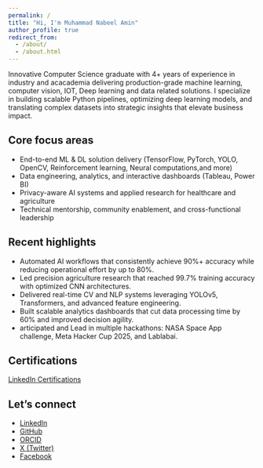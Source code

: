 ```yaml
---
permalink: /
title: "Hi, I'm Muhammad Nabeel Amin"
author_profile: true
redirect_from:
  - /about/
  - /about.html
---
```


Innovative Computer Science graduate with 4+ years of experience in industry and acacademia delivering production-grade machine learning, computer vision, IOT, Deep learning and data related solutions. I specialize in building scalable Python pipelines, optimizing deep learning models, and translating complex datasets into strategic insights that elevate business impact.

## Core focus areas

- End-to-end ML & DL solution delivery (TensorFlow, PyTorch, YOLO, OpenCV, Reinforcement learning, Neural computations,and more)
- Data engineering, analytics, and interactive dashboards (Tableau, Power BI)
- Privacy-aware AI systems and applied research for healthcare and agriculture
- Technical mentorship, community enablement, and cross-functional leadership

## Recent highlights

- Automated AI workflows that consistently achieve 90%+ accuracy while reducing operational effort by up to 80%.
- Led precision agriculture research that reached 99.7% training accuracy with optimized CNN architectures.
- Delivered real-time CV and NLP systems leveraging YOLOv5, Transformers, and advanced feature engineering.
- Built scalable analytics dashboards that cut data processing time by 60% and improved decision agility.
- articipated and Lead in multiple hackathons: NASA Space App challenge, Meta Hacker Cup 2025, and Lablabai.

## Certifications

<script src="https://platform.linkedin.com/badges/js/profile.js" async defer></script>
<div class="badge-base LI-profile-badge" data-locale="en_US" data-size="large" data-theme="light" data-type="HORIZONTAL" data-vanity="nabeel70" data-version="v1">
  <a class="badge-base__link LI-simple-link" href="https://www.linkedin.com/in/nabeel70/details/certifications/">LinkedIn Certifications</a>
</div>

## Let’s connect

- [LinkedIn](https://www.linkedin.com/in/nabeel70/)
- [GitHub](https://github.com/Nabeel70)
- [ORCID](https://orcid.org/0009-0000-2487-6339)
- [X (Twitter)](https://twitter.com/NabeelAmin70rb)
- [Facebook](https://www.facebook.com/people/Muhammad-Nabeel-Amin/61551334317952/)

